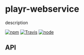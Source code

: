 # playr-webservice

description


[![npm](https://img.shields.io/npm/dm/playr-webservice.svg?style=flat-square)](https://www.npmjs.com/package/playr-webservice)
[![Travis](https://img.shields.io/travis/eventEmitter/playr-webservice.svg?style=flat-square)](https://travis-ci.org/eventEmitter/playr-webservice)
[![node](https://img.shields.io/node/v/playr-webservice.svg?style=flat-square)](https://nodejs.org/)


## API
